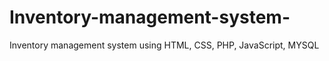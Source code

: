 # Inventory-management-system-
Inventory management system  using HTML, CSS, PHP, JavaScript, MYSQL
